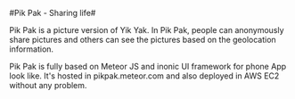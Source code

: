 #Pik Pak - Sharing life#

Pik Pak is a picture version of Yik Yak. In Pik Pak, people can anonymously share pictures and others can see the pictures based on the geolocation information.

Pik Pak is fully based on Meteor JS and inonic UI framework for phone App look like. It's hosted in pikpak.meteor.com and also deployed in AWS EC2 without any problem.


